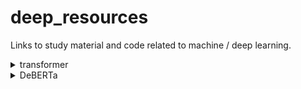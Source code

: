 # deep_resources
Links to study material and code related to machine / deep learning.

<details>
<summary> transformer </summary>
  
  + [TRANSFORMERS FROM SCRATCH](http://peterbloem.nl/blog/transformers)
  + [The Illustrated Transformer](https://jalammar.github.io/illustrated-transformer/)
  + [The Annotated Transformer](https://nlp.seas.harvard.edu/2018/04/03/attention.html)
</details>
<details>
<summary> DeBERTa </summary>
  
  + [DeBERTa: Decoding-enhanced BERT with Disentangled Attention (Machine Learning Paper Explained)
](https://www.youtube.com/watch?v=_c6A33Fg5Ns)
</details>
